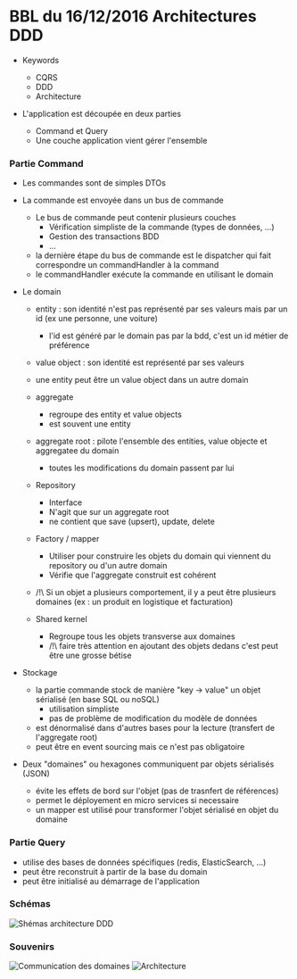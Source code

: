 # BBL du 16/12/2016 Architectures DDD

* Keywords
  * CQRS
  * DDD
  * Architecture

* L'application est découpée en deux parties
  * Command et Query
  * Une couche application vient gérer l'ensemble
  
### Partie Command
  * Les commandes sont de simples DTOs
  * La commande est envoyée dans un bus de commande
    * Le bus de commande peut contenir plusieurs couches
      * Vérification simpliste de la commande (types de données, ...)
      * Gestion des transactions BDD
      * ...
    * la dernière étape du bus de commande est le dispatcher qui fait correspondre un commandHandler à la command
    * le commandHandler exécute la commande en utilisant le domain
    
* Le domain
  * entity : son identité n'est pas représenté par ses valeurs mais par un id (ex une personne, une voiture)
    * l'id est généré par le domain pas par la bdd, c'est un id métier de préférence
  * value object : son identité est représenté par ses valeurs
  * une entity peut être un value object dans un autre domain
  * aggregate
    * regroupe des entity et value objects
    * est souvent une entity
  * aggregate root : pilote l'ensemble des entities, value objecte et aggregatee du domain
    * toutes les modifications du domain passent par lui
  * Repository
    * Interface
    * N'agit que sur un aggregate root
    * ne contient que save (upsert), update, delete
  * Factory / mapper
    * Utiliser pour construire les objets du domain qui viennent du repository ou d'un autre domain
    * Vérifie que l'aggregate construit est cohérent
  
  * /!\ Si un objet a plusieurs comportement, il y a peut être plusieurs domaines (ex : un produit en logistique et facturation)
  
  * Shared kernel
    * Regroupe tous les objets transverse aux domaines
    * /!\ faire très attention en ajoutant des objets dedans c'est peut être une grosse bétise
    
 * Stockage
   * la partie commande stock de manière "key -> value" un objet sérialisé (en base SQL ou noSQL)
     * utilisation simpliste
     * pas de problème de modification du modèle de données
   * est dénormalisé dans d'autres bases pour la lecture (transfert de l'aggregate root)
   * peut être en event sourcing mais ce n'est pas obligatoire

* Deux "domaines" ou hexagones communiquent par objets sérialisés (JSON)
  * évite les effets de bord sur l'objet (pas de trasnfert de références)
  * permet le déployement en micro services si necessaire
  * un mapper est utilisé pour transformer l'objet sérialisé en objet du domaine

### Partie Query
* utilise des bases de données spécifiques (redis, ElasticSearch, ...)
* peut être reconstruit à partir de la base du domain
* peut être initialisé au démarrage de l'application

### Schémas
![](http://blog.octo.com/wp-content/uploads/2012/05/archi-21.png "Shémas architecture DDD")

### Souvenirs
![](https://pbs.twimg.com/media/CzzGy6iXUAAlcN5.jpg:large "Communication des domaines")
![](https://pbs.twimg.com/media/CzzHY8cXUAACa8n.jpg:large "Architecture")
